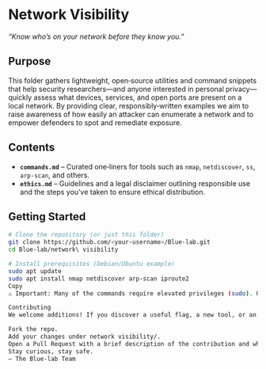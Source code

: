 # Network Visibility

*“Know who’s on your network before they know you.”*

## Purpose
This folder gathers lightweight, open‑source utilities and command snippets that help security researchers—and anyone interested in personal privacy—quickly assess what devices, services, and open ports are present on a local network. By providing clear, responsibly‑written examples we aim to raise awareness of how easily an attacker can enumerate a network and to empower defenders to spot and remediate exposure.

## Contents
- **`commands.md`** – Curated one‑liners for tools such as `nmap`, `netdiscover`, `ss`, `arp‑scan`, and others.  
- **`ethics.md`** – Guidelines and a legal disclaimer outlining responsible use and the steps you’ve taken to ensure ethical distribution.  

## Getting Started
```bash
# Clone the repository (or just this folder)
git clone https://github.com/<your‑username>/Blue-lab.git
cd Blue-lab/network\ visibility

# Install prerequisites (Debian/Ubuntu example)
sudo apt update
sudo apt install nmap netdiscover arp-scan iproute2
Copy
⚠️ Important: Many of the commands require elevated privileges (sudo). Use them only on networks you own or have explicit permission to test.

Contributing
We welcome additions! If you discover a useful flag, a new tool, or an improved workflow, please:

Fork the repo.
Add your changes under network visibility/.
Open a Pull Request with a brief description of the contribution and why it adds value.
Stay curious, stay safe.
— The Blue‑lab Team

